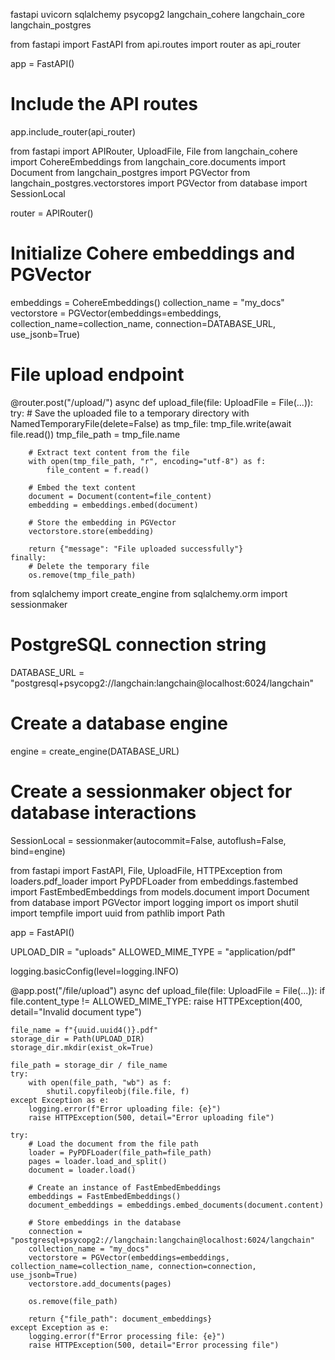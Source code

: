 fastapi
uvicorn
sqlalchemy
psycopg2
langchain_cohere
langchain_core
langchain_postgres


from fastapi import FastAPI
from api.routes import router as api_router

app = FastAPI()

# Include the API routes
app.include_router(api_router)


from fastapi import APIRouter, UploadFile, File
from langchain_cohere import CohereEmbeddings
from langchain_core.documents import Document
from langchain_postgres import PGVector
from langchain_postgres.vectorstores import PGVector
from database import SessionLocal

router = APIRouter()

# Initialize Cohere embeddings and PGVector
embeddings = CohereEmbeddings()
collection_name = "my_docs"
vectorstore = PGVector(embeddings=embeddings, collection_name=collection_name, connection=DATABASE_URL, use_jsonb=True)

# File upload endpoint
@router.post("/upload/")
async def upload_file(file: UploadFile = File(...)):
    try:
        # Save the uploaded file to a temporary directory
        with NamedTemporaryFile(delete=False) as tmp_file:
            tmp_file.write(await file.read())
            tmp_file_path = tmp_file.name

        # Extract text content from the file
        with open(tmp_file_path, "r", encoding="utf-8") as f:
            file_content = f.read()

        # Embed the text content
        document = Document(content=file_content)
        embedding = embeddings.embed(document)

        # Store the embedding in PGVector
        vectorstore.store(embedding)

        return {"message": "File uploaded successfully"}
    finally:
        # Delete the temporary file
        os.remove(tmp_file_path)



from sqlalchemy import create_engine
from sqlalchemy.orm import sessionmaker

# PostgreSQL connection string
DATABASE_URL = "postgresql+psycopg2://langchain:langchain@localhost:6024/langchain"

# Create a database engine
engine = create_engine(DATABASE_URL)

# Create a sessionmaker object for database interactions
SessionLocal = sessionmaker(autocommit=False, autoflush=False, bind=engine)


from fastapi import FastAPI, File, UploadFile, HTTPException
from loaders.pdf_loader import PyPDFLoader
from embeddings.fastembed import FastEmbedEmbeddings
from models.document import Document
from database import PGVector
import logging
import os
import shutil
import tempfile
import uuid
from pathlib import Path

app = FastAPI()

UPLOAD_DIR = "uploads"
ALLOWED_MIME_TYPE = "application/pdf"

logging.basicConfig(level=logging.INFO)

@app.post("/file/upload")
async def upload_file(file: UploadFile = File(...)):
    if file.content_type != ALLOWED_MIME_TYPE:
        raise HTTPException(400, detail="Invalid document type")

    file_name = f"{uuid.uuid4()}.pdf"
    storage_dir = Path(UPLOAD_DIR)
    storage_dir.mkdir(exist_ok=True)

    file_path = storage_dir / file_name
    try:
        with open(file_path, "wb") as f:
            shutil.copyfileobj(file.file, f)
    except Exception as e:
        logging.error(f"Error uploading file: {e}")
        raise HTTPException(500, detail="Error uploading file")

    try:
        # Load the document from the file path
        loader = PyPDFLoader(file_path=file_path)
        pages = loader.load_and_split()
        document = loader.load()

        # Create an instance of FastEmbedEmbeddings
        embeddings = FastEmbedEmbeddings()
        document_embeddings = embeddings.embed_documents(document.content)

        # Store embeddings in the database
        connection = "postgresql+psycopg2://langchain:langchain@localhost:6024/langchain"
        collection_name = "my_docs"
        vectorstore = PGVector(embeddings=embeddings, collection_name=collection_name, connection=connection, use_jsonb=True)
        vectorstore.add_documents(pages)

        os.remove(file_path)

        return {"file_path": document_embeddings}
    except Exception as e:
        logging.error(f"Error processing file: {e}")
        raise HTTPException(500, detail="Error processing file")






